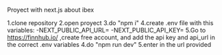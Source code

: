 Proyect with next.js about ibex

1.clone repository
2.open proyect
3.do "npm i"
4.create .env file with this variables:
-NEXT_PUBLIC_API_URL=
-NEXT_PUBLIC_API_KEY=
5.Go to https://finnhub.io/ ,create free account, and add the api key and api_url in the correct .env variables
4.do "npm run dev"
5.enter in the url provided
